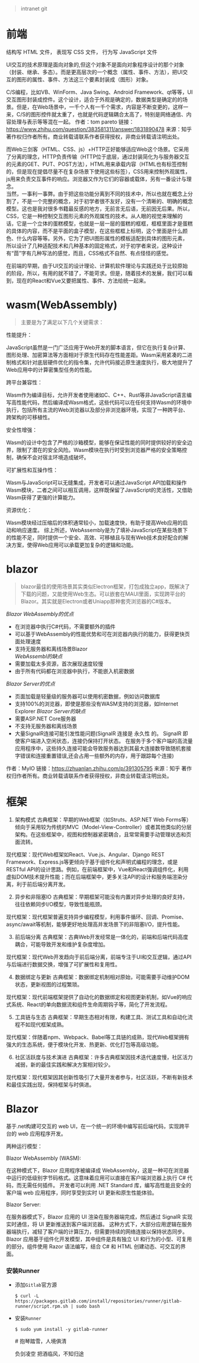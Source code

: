 >intranet git

# 前端  
结构写 HTML 文件， 表现写 CSS 文件， 行为写 JavaScript 文件

UI交互的技术原理是面向对象的,但这个对象不是面向对象程序设计的那个对象（封装、继承、多态）。而是更高层次的一个概念（属性、事件、方法），把UI交互的图形的属性、事件、方法这三个要素封装成（图形）对象。

C/S编程，比如VB、WinForm、Java Swing、Android Framework、qt等等，UI交互图形封装成控件。这个设计，适合于外观是确定的，数据类型是确定的的场景。但是，在Web场景中，一千个人有一千个需求，内容是不断变更的，这样一来，C/S的图形控件就太重了，也就是代码逻辑耦合太高了，特别是网络通信、内容处理与表示等等混在一起。
作者：tom pareto
链接：https://www.zhihu.com/question/383581311/answer/1831890478
来源：知乎
著作权归作者所有。商业转载请联系作者获得授权，非商业转载请注明出处。

而Web三剑客（HTML、CSS、js）+HTTP正好能够适应Web这个场景。它采用了分离的理念，HTTP负责传输（HTTP位于底层，通过封装简化为与服务器交互的元素的GET、PUT、POST方法），HTML用来承载内容（HTML也有标签控制的，但是现在提倡尽量不在复杂场景下使用这些标签），CSS用来控制外观属性，js用来负责交互事件的响应。浏览器又作为它们的容器或载体，另有一番设计与理念。  
当然，一事利一事弊。由于把这些功能分离到不同的技术中，所以也就在概念上分割了，不是一个完整的概念，对于初学者很不友好，没有一个清晰的、明确的概念模型。这也是我对很多书籍最反感的地方，无前言无后语，无前因无后果。所以，CSS，它是一种控制交互图形元素的外观属性的技术。从人眼的视觉来理解的话，它是一个立体的蛋糕模型，也就是一层一层的蛋糕的框框，框框里面才是蛋糕的具体的内容，而不是平面的盒子模型，在这些框框上标明，这个里面是什么颜色、什么内容等等。另外，它为了把UI图形属性的模板适配到具体的图形元素，所以设计了几种适配技术和几种基本的固定格式，对于初学者来说，这种设计有“茴”字有几种写法的感觉，而且，CSS格式不自然、有点怪怪的感觉。

在前端的早期，由于UI交互的设计理论、计算机软件理论与实践还处于比较原始的阶段，所以，有用的就不错了，不能苛求。但是，随着技术的发展，我们可以看到，现在的React和Vue又要把属性、事件、方法给统一起来。

# wasm(WebAssembly)
>主要是为了满足以下几个关键需求：

性能提升：

JavaScript虽然是一门广泛应用于Web开发的脚本语言，但它在执行复杂计算、图形处理、加密算法等方面相对于原生代码存在性能差距。Wasm采用紧凑的二进制格式和针对底层硬件优化的指令集，允许代码接近原生速度执行，极大地提升了Web应用中的计算密集型任务的性能。

跨平台兼容性：

Wasm作为编译目标，允许开发者使用诸如C、C++、Rust等非JavaScript语言编写高性能代码，然后编译成Wasm格式，这些代码可以在任何支持Wasm的环境中执行，包括所有主流的Web浏览器以及部分非浏览器环境，实现了一种跨平台、跨架构的可移植性。

安全性增强：

Wasm的设计中包含了严格的沙箱模型，能够在保证性能的同时提供较好的安全边界，限制了潜在的安全风险。Wasm模块在执行时受到浏览器严格的安全策略控制，确保不会对宿主环境造成破坏。

可扩展性和互操作性：

Wasm与JavaScript可以无缝集成，开发者可以通过JavaScript API加载和操作Wasm模块，二者之间可以相互调用，这样既保留了JavaScript的灵活性，又借助Wasm获得了更强的计算能力。

资源优化：

Wasm模块经过压缩后的体积通常较小，加载速度快，有助于提高Web应用的启动和响应速度。
综上所述，WebAssembly是为了填补JavaScript在某些场景下的性能不足，同时提供一个安全、高效、可移植且与现有Web技术良好配合的解决方案，使得Web应用可以承载更加复杂的逻辑和功能。 

# blazor
>blazor最佳的使用场景其实类似Electron框架，打包成独立app，既解决了下载的问题，又能使用Web生态。可以嵌套在MAUI里面，实现跨平台的Blazor。其实就是Electron或者Uniapp那种套壳浏览器的C#版本。

*Blazor WebAssembly的优点*
- 在浏览器中执行C#代码，不需要额外的插件
- 可以基于WebAssembly的性能优势和可在浏览器内执行的能力，获得更快页面处理速度
- 支持无服务器和离线场景Blazor  
*WebAssembl的缺点*
- 需要加载太多资源，首次展现速度较慢
- 由于所有代码都在浏览器中执行，不能嵌入机密数据

*Blazor Server的优点*
- 页面加载是轻量级的服务器可以使用机密数据，例如访问数据库
- 支持100%的浏览器，即使是那些没有WASM支持的浏览器，如Internet Explorer
*Blazor Server的缺点*
- 需要ASP.NET Core服务器
- 不支持无服务器和离线场景
- 大量SignalR连接可能引发性能问题(SignalR 连接是 永久性 的。 SignalR 即使客户端进入空闲状态，连接仍保持打开状态。 在服务于多个客户端的高流量应用程序中，这些持久连接可能会导致服务器达到其最大连接数导致随机套接字错误和连接重置错误,还会占用一些额外的内存，用于跟踪每个连接)

作者：MyIO
链接：https://zhuanlan.zhihu.com/p/391305795
来源：知乎
著作权归作者所有。商业转载请联系作者获得授权，非商业转载请注明出处。

# 框架
1. 架构模式
古典框架：早期的Web框架（如Struts、ASP.NET Web Forms等）倾向于采用较为传统的MVC（Model-View-Controller）或者其他类似的分层架构。在这些框架中，视图和控制器紧密耦合，且常常需要手动管理状态和页面流转。

现代框架：现代Web框架如React、Vue.js、Angular、Django REST Framework、Express.js等更倾向于基于组件化和声明式编程的理念，或是RESTful API的设计思路。例如，在前端框架中，Vue和React强调组件化，利用虚拟DOM技术提升性能；而在后端框架中，更多关注API的设计和服务端渲染分离，利于前后端分离开发。

2. 异步和非阻塞IO
古典框架：早期框架可能没有内置对异步处理的良好支持，往往依赖同步I/O模型，导致性能瓶颈。

现代框架：现代框架普遍支持异步编程模型，利用事件循环、回调、Promise、async/await等机制，能够更好地处理高并发场景下的非阻塞I/O，提升性能。

3. 前后端分离
古典框架：古典Web开发经常是一体化的，前端和后端代码高度耦合，可能导致开发和维护复杂度增加。

现代框架：现代Web开发趋向于前后端分离，前端专注于UI和交互逻辑，通过API与后端进行数据交换，增强了可扩展性和复用性。

4. 数据绑定与更新
古典框架：数据绑定机制相对原始，可能需要手动维护DOM状态，更新视图的过程繁琐。

现代框架：现代前端框架提供了自动化的数据绑定和视图更新机制，如Vue的响应式系统、React的单向数据流和组件生命周期钩子等，简化了开发流程。

5. 工具链与生态
古典框架：早期生态相对有限，构建工具、测试工具和自动化流程不如现代框架成熟。

现代框架：伴随着npm、Webpack、Babel等工具链的成熟，现代Web框架拥有强大的生态系统，便于模块化开发、热更新、优化打包等高级功能。

6. 社区活跃度与技术演进
古典框架：许多古典框架因技术迭代速度慢，社区活力减弱，新的最佳实践和解决方案相对较少。

现代框架：现代框架因其创新性吸引了大量开发者参与，社区活跃，不断有新技术和最佳实践出现，保持框架与时俱进。



# Blazor
基于.net构建可交互的 web UI，在一个统一的环境中编写前后端代码，实现跨平台的 web 应用程序开发。

两种运行模型：

Blazor WebAssembly (WASM):

在这种模式下，Blazor 应用程序被编译成 WebAssembly，这是一种可在浏览器中运行的低级别字节码格式。这意味着应用可以直接在客户端浏览器上执行 C# 代码，而无需任何插件。
开发者可以利用 .NET Standard 库，编写高性能且安全的客户端 web 应用程序，同时享受到实时 UI 更新和原生性能体验。

Blazor Server:

在服务器模式下，Blazor 应用的 UI 渲染在服务器端完成，然后通过 SignalR 实现实时通信，将 UI 更新推送到客户端浏览器。
这种方式下，大部分应用逻辑在服务器端执行，减轻了客户端的计算压力，但需要持续的网络连接以保持状态同步。
Blazor 应用基于组件化开发模型，其中组件是具有独立 UI 和行为的小型、可复用的部分。组件使用 Razor 语法编写，结合 C# 和 HTML 创建动态、可交互的界面。


<h3><a id="Runner_27"></a>安装Runner</h3> 
<ul><li> <p>添加<code>Gitlab</code>官方源</p> <pre><code class="prism language-shell">$ <span class="token function">curl</span> -L https://packages.gitlab.com/install/repositories/runner/gitlab-runner/script.rpm.sh <span class="token operator">|</span> <span class="token function">sudo</span> <span class="token function">bash</span>
</code></pre> </li><li> <p>安装<code>Runner</code></p> <pre><code class="prism language-shell">$ <span class="token function">sudo</span> yum <span class="token function">install</span> -y gitlab-runner
</code></pre>
# 抱琴踏雪，人境俱清

负剑凌空
把酒临风，不知归途  